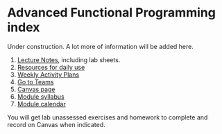 # Advanced Functional Programming index

Under construction. A lot more of information will be added here.

 1. [Lecture Notes](files/LectureNotes), including lab sheets.
 1. [Resources for daily use](files/Resources/resources.md)
 1. [Weekly Activity Plans](files/ActivityPlans)
 1. [Go to Teams]()
 1. [Canvas page](https://canvas.bham.ac.uk/courses/56295)
 1. [Module syllabus](https://www.cs.bham.ac.uk/internal/modules/2021/06-35309/)
 1. [Module calendar](files/Resources/calendar.md)

You will get lab unassessed exercises and homework to complete and record on Canvas when indicated.
